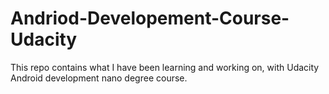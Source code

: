 # Andriod-Developement-Course-Udacity
This repo contains what I have been learning and working on, with Udacity Android development nano degree course.

